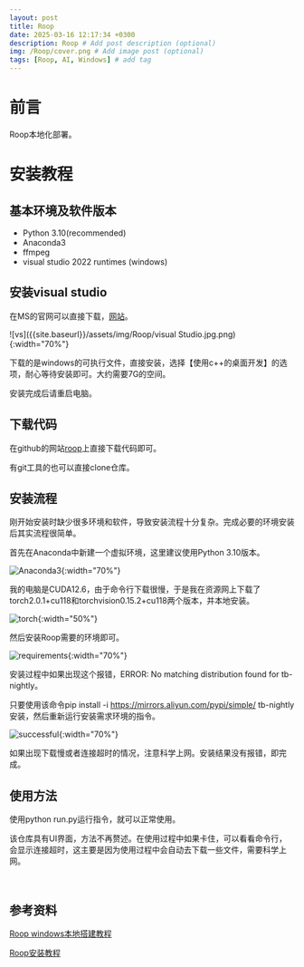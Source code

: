```yaml
---
layout: post
title: Roop
date: 2025-03-16 12:17:34 +0300
description: Roop # Add post description (optional)
img: /Roop/cover.png # Add image post (optional)
tags: [Roop, AI, Windows] # add tag
---
```


<!-- ![stable_diffusion]({{site.baseurl}}/assets/img/stablediffusiondeploy/00stable_diffusion2.png){:width="70%"} -->

# 前言 
Roop本地化部署。

# 安装教程

## 基本环境及软件版本
- Python 3.10(recommended)
- Anaconda3
- ffmpeg
- visual studio 2022 runtimes (windows)

## 安装visual studio
在MS的官网可以直接下载，[网站](https://caovan.com/go?_=13bf099e99aHR0cHM6Ly9wYW4ucXVhcmsuY24vcy84ODhiZDg0YTc4YzA%3D)。

![vs]({{site.baseurl}}/assets/img/Roop/visual Studio.jpg.png){:width="70%"}  

下载的是windows的可执行文件，直接安装，选择【使用c++的桌面开发】的选项，耐心等待安装即可。大约需要7G的空间。

安装完成后请重启电脑。

## 下载代码
在github的网站[roop](https://github.com/s0md3v/roop)上直接下载代码即可。 

有git工具的也可以直接clone仓库。

## 安装流程
刚开始安装时缺少很多环境和软件，导致安装流程十分复杂。完成必要的环境安装后其实流程很简单。

首先在Anaconda中新建一个虚拟环境，这里建议使用Python 3.10版本。

![Anaconda3]({{site.baseurl}}/assets/img/Roop/anaconda3.png){:width="70%"}

我的电脑是CUDA12.6，由于命令行下载很慢，于是我在资源网上下载了torch2.0.1+cu118和torchvision0.15.2+cu118两个版本，并本地安装。

![torch]({{site.baseurl}}/assets/img/Roop/torch.png){:width="50%"}

然后安装Roop需要的环境即可。

![requirements]({{site.baseurl}}/assets/img/Roop/requirements.png){:width="70%"}

安装过程中如果出现这个报错，ERROR: No matching distribution found for tb-nightly。

只要使用该命令pip install -i https://mirrors.aliyun.com/pypi/simple/ tb-nightly安装，然后重新运行安装需求环境的指令。

![successful]({{site.baseurl}}/assets/img/Roop/successful.png){:width="70%"}

如果出现下载慢或者连接超时的情况，注意科学上网。安装结果没有报错，即完成。

## 使用方法
使用python run.py运行指令，就可以正常使用。

该仓库具有UI界面，方法不再赘述。在使用过程中如果卡住，可以看看命令行，会显示连接超时，这主要是因为使用过程中会自动去下载一些文件，需要科学上网。


<br />

## 参考资料
[Roop windows本地搭建教程](https://caovan.com/roopyijianhuanlianwindowsbendedajianjiaocheng/.html)

[Roop安装教程](https://blog.csdn.net/knowledgetreeai/article/details/132004903)

